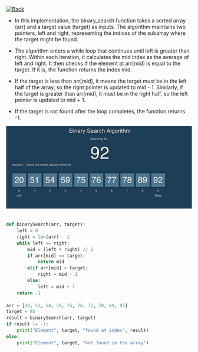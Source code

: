 [![Back](https://img.shields.io/badge/Back-%F0%9F%91%88-blue)](/)

- In this implementation, the binary_search function takes a sorted array (arr) and a target value (target) as inputs. The algorithm maintains two pointers, left and right, representing the indices of the subarray where the target might be found.

- The algorithm enters a while loop that continues until left is greater than right. Within each iteration, it calculates the mid index as the average of left and right. It then checks if the element at arr[mid] is equal to the target. If it is, the function returns the index mid.

- If the target is less than arr[mid], it means the target must be in the left half of the array, so the right pointer is updated to mid - 1. Similarly, if the target is greater than arr[mid], it must be in the right half, so the left pointer is updated to mid + 1.

- If the target is not found after the loop completes, the function returns -1.





<img src='https://raw.githubusercontent.com/AlvaroIsrael/binary-search/main/src/assets/binary-search-small.gif'>


```py

def binarySearch(arr, target):
    left = 0
    right = len(arr) - 1
    while left <= right:
        mid = (left + right) // 2
        if arr[mid] == target:
            return mid
        elif arr[mid] > target:
            right = mid - 1
        else:
            left = mid + 1
    return -1

arr = [20, 51, 54, 59, 75, 76, 77, 78, 89, 92]
target = 92
result = binarySearch(arr, target)
if result != -1:
    print("Element", target, "found at index", result)
else:
    print("Element", target, "not found in the array")



```